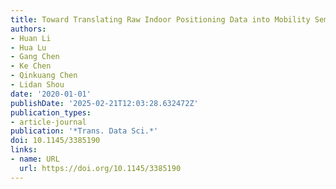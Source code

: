 ```yaml
---
title: Toward Translating Raw Indoor Positioning Data into Mobility Semantics
authors:
- Huan Li
- Hua Lu
- Gang Chen
- Ke Chen
- Qinkuang Chen
- Lidan Shou
date: '2020-01-01'
publishDate: '2025-02-21T12:03:28.632472Z'
publication_types:
- article-journal
publication: '*Trans. Data Sci.*'
doi: 10.1145/3385190
links:
- name: URL
  url: https://doi.org/10.1145/3385190
---
```

